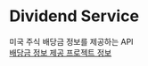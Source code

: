 # Dividend Service
미국 주식 배당금 정보를 제공하는 API  
[배당금 정보 제공 프로젝트 정보](https://splashy-vanilla-138.notion.site/Stock-Dividend-Service-ffa52b3a23344da1b4c4df4a0cbfdfab)
